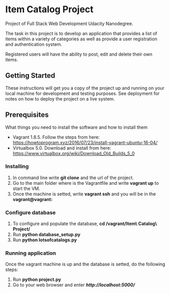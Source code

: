 # Item Catalog Project
Project of Full Stack Web Development Udacity Nanodegree.

The task in this project is to develop an application that provides a list of items within a variety of categories as well as provide a user registration and authentication system. 

Registered users will have the ability to post, edit and delete their own items.

## Getting Started

These instructions will get you a copy of the project up and running on your local machine for development and testing purposes. See deployment for notes on how to deploy the project on a live system.

## Prerequisites

What things you need to install the software and how to install them

- Vagrant 1.8.5. Follow the steps from here: https://howtoprogram.xyz/2016/07/23/install-vagrant-ubuntu-16-04/
- Virtualbox 5.0. Download and install from here: https://www.virtualbox.org/wiki/Download_Old_Builds_5_0

### Installing
1. In command line write **git clone** and the url of the project.
2. Go to the main folder where is the Vagrantfile and write **vagrant up** to start the VM.
3. Once the machine is setted, write **vagrant ssh** and you will be in the **vagrant@vagrant:**


### Configure database

1. To configure and populate the database, **cd /vagrant/Item\ Catalog\ Project/**
2. Run **python database_setup.py**
3. Run **python lotsofcatalogs.py**

### Running application

Once the vagrant machine is up and the database is setted, do the following steps:

1. Run **python project.py**
2. Go to your web browser and enter ***http://localhost:5000/***


